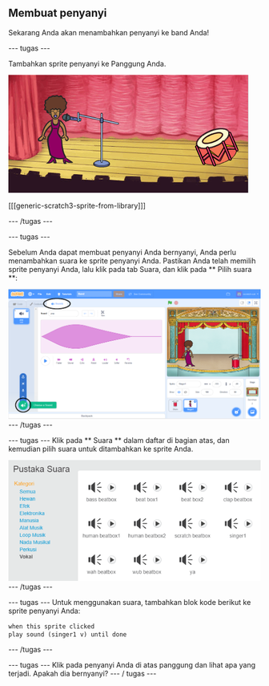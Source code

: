 ## Membuat penyanyi

Sekarang Anda akan menambahkan penyanyi ke band Anda!

\--- tugas \---

Tambahkan sprite penyanyi ke Panggung Anda.

![tangkapan layar](images/band-singer-mic.png)

[[[generic-scratch3-sprite-from-library]]]

\--- /tugas \---

\--- tugas \---

Sebelum Anda dapat membuat penyanyi Anda bernyanyi, Anda perlu menambahkan suara ke sprite penyanyi Anda. Pastikan Anda telah memilih sprite penyanyi Anda, lalu klik pada tab Suara, dan klik pada ** Pilih suara **:

![tangkapan layar](images/band-import-sound-annotated.png) \--- /tugas \---

\--- tugas \--- Klik pada ** Suara ** dalam daftar di bagian atas, dan kemudian pilih suara untuk ditambahkan ke sprite Anda.

![tangkapan layar](images/band-choose-sound.png) \--- /tugas \---

\--- tugas \--- Untuk menggunakan suara, tambahkan blok kode berikut ke sprite penyanyi Anda:

```blocks3
when this sprite clicked
play sound (singer1 v) until done
```

\--- /tugas \---

\--- tugas \--- Klik pada penyanyi Anda di atas panggung dan lihat apa yang terjadi. Apakah dia bernyanyi? \--- / tugas \---